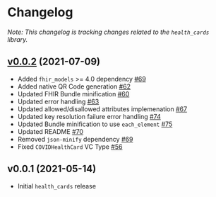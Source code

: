 # Changelog

_Note: This changelog is tracking changes related to the `health_cards` library._

## [v0.0.2](https://github.com/dvci/health_cards/tree/v0.0.2) (2021-07-09)
- Added `fhir_models` >= 4.0 dependency [\#69](https://github.com/dvci/health_cards/pull/69)
- Added native QR Code generation [\#62](https://github.com/dvci/health_cards/pull/62)
- Updated FHIR Bundle minification [\#60](https://github.com/dvci/health_cards/pull/60)
- Updated error handling [\#63](https://github.com/dvci/health_cards/pull/63)
- Updated allowed/disallowed attributes implemenation [\#67](https://github.com/dvci/health_cards/pull/67)
- Updated key resolution failure error handling [\#74](https://github.com/dvci/health_cards/pull/74)
- Updated Bundle minification to use `each_element` [\#75](https://github.com/dvci/health_cards/pull/75)
- Updated README [\#70](https://github.com/dvci/health_cards/pull/70)
- Removed `json-minify` dependency [\#69](https://github.com/dvci/health_cards/pull/69)
- Fixed `COVIDHealthCard` VC Type [\#56](https://github.com/dvci/health_cards/pull/56)

## v0.0.1 (2021-05-14)
 - Initial `health_cards` release